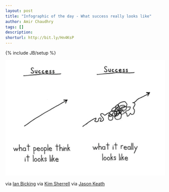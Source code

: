 ```yaml
---
layout: post
title: "Infographic of the day - What success really looks like"
author: Amir Chaudhry
tags: []
description:
shorturl: http://bit.ly/Hn4KsP
---
```

{% include JB/setup %}

[![What success really looks like](/images/what-success-really-looks-like-alpha.png)](https://plus.google.com/117689362923608221663/posts/8v7RBNncmAJ)

via [Ian Bicking](https://plus.google.com/104537541227697934010/posts/HAi5TTMymUx) via [Kim Sherrell](https://plus.google.com/102976465024742837897/posts/fNuHVGKxCVs) via [Jason Keath](https://plus.google.com/117689362923608221663/posts/8v7RBNncmAJ)


